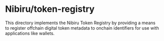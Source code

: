 # Nibiru/token-registry

This directory implements the Nibiru Token Registry by providing a means to
register offchain digital token metadata to onchain identifiers for use with
applications like wallets.
